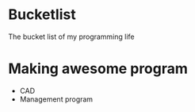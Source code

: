 # Bucketlist
The bucket list of my programming life

# Making awesome program
* CAD
* Management program
